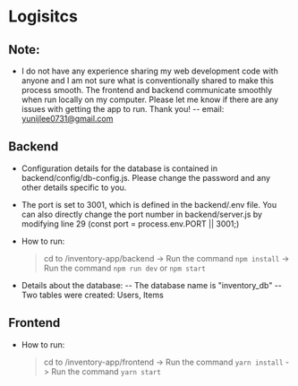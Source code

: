 # Logisitcs

## Note:

- I do not have any experience sharing my web development code with anyone and I am not sure what is conventionally shared to make this process smooth. The frontend and backend communicate smoothly when run locally on my computer. Please let me know if there are any issues with getting the app to run. Thank you!
  -- email: yunijlee0731@gmail.com

## Backend

- Configuration details for the database is contained in backend/config/db-config.js. Please change the password and any other details specific to you.
- The port is set to 3001, which is defined in the backend/.env file. You can also directly change the port number in backend/server.js by modifying line 29 (const port = process.env.PORT || 3001;)

- How to run:

  > cd to <your file path>/inventory-app/backend -> Run the command `npm install` -> Run the command `npm run dev` or `npm start`

- Details about the database:
  -- The database name is "inventory_db"
  -- Two tables were created: Users, Items

## Frontend

- How to run:
  > cd to <your file path>/inventory-app/frontend -> Run the command `yarn install` -> Run the command `yarn start`
